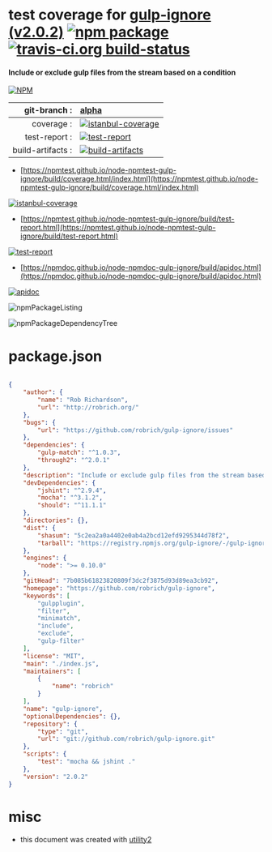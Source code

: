 # test coverage for  [gulp-ignore (v2.0.2)](https://github.com/robrich/gulp-ignore)  [![npm package](https://img.shields.io/npm/v/npmtest-gulp-ignore.svg?style=flat-square)](https://www.npmjs.org/package/npmtest-gulp-ignore) [![travis-ci.org build-status](https://api.travis-ci.org/npmtest/node-npmtest-gulp-ignore.svg)](https://travis-ci.org/npmtest/node-npmtest-gulp-ignore)
#### Include or exclude gulp files from the stream based on a condition

[![NPM](https://nodei.co/npm/gulp-ignore.png?downloads=true&downloadRank=true&stars=true)](https://www.npmjs.com/package/gulp-ignore)

| git-branch : | [alpha](https://github.com/npmtest/node-npmtest-gulp-ignore/tree/alpha)|
|--:|:--|
| coverage : | [![istanbul-coverage](https://npmtest.github.io/node-npmtest-gulp-ignore/build/coverage.badge.svg)](https://npmtest.github.io/node-npmtest-gulp-ignore/build/coverage.html/index.html)|
| test-report : | [![test-report](https://npmtest.github.io/node-npmtest-gulp-ignore/build/test-report.badge.svg)](https://npmtest.github.io/node-npmtest-gulp-ignore/build/test-report.html)|
| build-artifacts : | [![build-artifacts](https://npmtest.github.io/node-npmtest-gulp-ignore/glyphicons_144_folder_open.png)](https://github.com/npmtest/node-npmtest-gulp-ignore/tree/gh-pages/build)|

- [https://npmtest.github.io/node-npmtest-gulp-ignore/build/coverage.html/index.html](https://npmtest.github.io/node-npmtest-gulp-ignore/build/coverage.html/index.html)

[![istanbul-coverage](https://npmtest.github.io/node-npmtest-gulp-ignore/build/screenCapture.buildCi.browser.%252Ftmp%252Fbuild%252Fcoverage.lib.html.png)](https://npmtest.github.io/node-npmtest-gulp-ignore/build/coverage.html/index.html)

- [https://npmtest.github.io/node-npmtest-gulp-ignore/build/test-report.html](https://npmtest.github.io/node-npmtest-gulp-ignore/build/test-report.html)

[![test-report](https://npmtest.github.io/node-npmtest-gulp-ignore/build/screenCapture.buildCi.browser.%252Ftmp%252Fbuild%252Ftest-report.html.png)](https://npmtest.github.io/node-npmtest-gulp-ignore/build/test-report.html)

- [https://npmdoc.github.io/node-npmdoc-gulp-ignore/build/apidoc.html](https://npmdoc.github.io/node-npmdoc-gulp-ignore/build/apidoc.html)

[![apidoc](https://npmdoc.github.io/node-npmdoc-gulp-ignore/build/screenCapture.buildCi.browser.%252Ftmp%252Fbuild%252Fapidoc.html.png)](https://npmdoc.github.io/node-npmdoc-gulp-ignore/build/apidoc.html)

![npmPackageListing](https://npmtest.github.io/node-npmtest-gulp-ignore/build/screenCapture.npmPackageListing.svg)

![npmPackageDependencyTree](https://npmtest.github.io/node-npmtest-gulp-ignore/build/screenCapture.npmPackageDependencyTree.svg)



# package.json

```json

{
    "author": {
        "name": "Rob Richardson",
        "url": "http://robrich.org/"
    },
    "bugs": {
        "url": "https://github.com/robrich/gulp-ignore/issues"
    },
    "dependencies": {
        "gulp-match": "^1.0.3",
        "through2": "^2.0.1"
    },
    "description": "Include or exclude gulp files from the stream based on a condition",
    "devDependencies": {
        "jshint": "^2.9.4",
        "mocha": "^3.1.2",
        "should": "^11.1.1"
    },
    "directories": {},
    "dist": {
        "shasum": "5c2ea2a0a4402e0ab4a2bcd12efd9295344d78f2",
        "tarball": "https://registry.npmjs.org/gulp-ignore/-/gulp-ignore-2.0.2.tgz"
    },
    "engines": {
        "node": ">= 0.10.0"
    },
    "gitHead": "7b085b61823820809f3dc2f3875d93d89ea3cb92",
    "homepage": "https://github.com/robrich/gulp-ignore",
    "keywords": [
        "gulpplugin",
        "filter",
        "minimatch",
        "include",
        "exclude",
        "gulp-filter"
    ],
    "license": "MIT",
    "main": "./index.js",
    "maintainers": [
        {
            "name": "robrich"
        }
    ],
    "name": "gulp-ignore",
    "optionalDependencies": {},
    "repository": {
        "type": "git",
        "url": "git://github.com/robrich/gulp-ignore.git"
    },
    "scripts": {
        "test": "mocha && jshint ."
    },
    "version": "2.0.2"
}
```



# misc
- this document was created with [utility2](https://github.com/kaizhu256/node-utility2)
